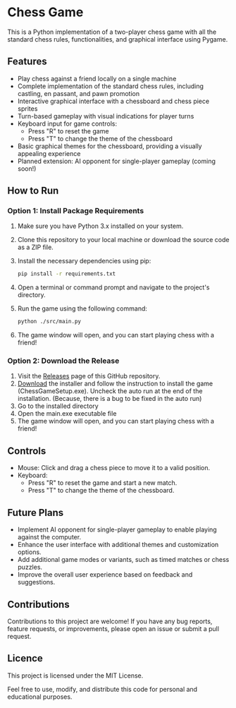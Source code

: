 # Chess Game

This is a Python implementation of a two-player chess game with all the standard chess rules, functionalities, and graphical interface using Pygame.

## Features

- Play chess against a friend locally on a single machine
- Complete implementation of the standard chess rules, including castling, en passant, and pawn promotion
- Interactive graphical interface with a chessboard and chess piece sprites
- Turn-based gameplay with visual indications for player turns
- Keyboard input for game controls:
  - Press "R" to reset the game
  - Press "T" to change the theme of the chessboard
- Basic graphical themes for the chessboard, providing a visually appealing experience
- Planned extension: AI opponent for single-player gameplay (coming soon!)

## How to Run

### Option 1: Install Package Requirements

1. Make sure you have Python 3.x installed on your system.

2. Clone this repository to your local machine or download the source code as a ZIP file.

3. Install the necessary dependencies using pip:
   ```bash
   pip install -r requirements.txt

4. Open a terminal or command prompt and navigate to the project's directory.

5. Run the game using the following command:
   ```bash
   python ./src/main.py

6. The game window will open, and you can start playing chess with a friend!

### Option 2: Download the Release

1. Visit the [Releases](https://github.com/KabilanMA/chess-game-ai/releases) page of this GitHub repository.
2. [Download](https://github.com/KabilanMA/chess-game-ai/releases/download/v1.0.0/ChessGameSetup.exe) the installer and follow the instruction to install the game (ChessGameSetup.exe). Uncheck the auto run at the end of the installation. (Because, there is a bug to be fixed in the auto run)
3. Go to the installed directory
4. Open the main.exe executable file
5. The game window will open, and you can start playing chess with a friend!

## Controls

- Mouse: Click and drag a chess piece to move it to a valid position.
- Keyboard:
  - Press "R" to reset the game and start a new match.
  - Press "T" to change the theme of the chessboard.

## Future Plans

- Implement AI opponent for single-player gameplay to enable playing against the computer.
- Enhance the user interface with additional themes and customization options.
- Add additional game modes or variants, such as timed matches or chess puzzles.
- Improve the overall user experience based on feedback and suggestions.

## Contributions

Contributions to this project are welcome! If you have any bug reports, feature requests, or improvements, please open an issue or submit a pull request.

## Licence

This project is licensed under the MIT License.

Feel free to use, modify, and distribute this code for personal and educational purposes.